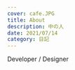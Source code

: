 ```yaml
---
cover: cafe.JPG
title: About
description: 中の人
date: 2021/07/14
category: 日記
---
```


Developer / Designer

